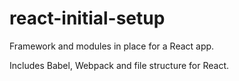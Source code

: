 # react-initial-setup
Framework and modules in place for a React app.

Includes Babel, Webpack and file structure for React. 
